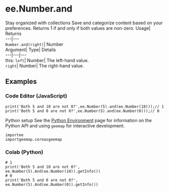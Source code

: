  
#  ee.Number.and
Stay organized with collections  Save and categorize content based on your preferences. 
Returns 1 if and only if both values are non-zero. Usage| Returns  
---|---  
`Number.and(right)`| Number  
Argument| Type| Details  
---|---|---  
this: `left`| Number| The left-hand value.  
`right`| Number| The right-hand value.  
## Examples
### Code Editor (JavaScript)
```
print('Both 5 and 10 are not 0?',ee.Number(5).and(ee.Number(10)));// 1
print('Both 5 and 0 are not 0?',ee.Number(5).and(ee.Number(0)));// 0
```

Python setup
See the [ Python Environment](https://developers.google.com/earth-engine/guides/python_install) page for information on the Python API and using `geemap` for interactive development.
```
importee
importgeemap.coreasgeemap
```

### Colab (Python)
```
# 1
print('Both 5 and 10 are not 0?', ee.Number(5).And(ee.Number(10)).getInfo())
# 0
print('Both 5 and 0 are not 0?', ee.Number(5).And(ee.Number(0)).getInfo())
```

